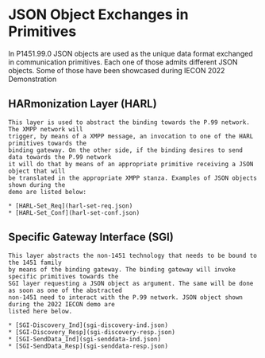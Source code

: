 # JSON Object Exchanges in Primitives

In P1451.99.0 JSON objects are used as the unique data format exchanged in communication 
primitives. Each one of those admits different JSON objects. Some of those have been
showcased during IECON 2022 Demonstration

## HARmonization Layer (HARL)

	This layer is used to abstract the binding towards the P.99 network. The XMPP network will 
	trigger, by means of a XMPP message, an invocation to one of the HARL primitives towards the
	binding gateway. On the other side, if the binding desires to send data towards the P.99 network
	it will do that by means of an appropriate primitive receiving a JSON object that will
	be translated in the appropriate XMPP stanza. Examples of JSON objects shown during the 
	demo are listed below:

	* [HARL-Set_Req](harl-set-req.json)
	* [HARL-Set_Conf](harl-set-conf.json)
	
##  Specific Gateway Interface (SGI)

	This layer abstracts the non-1451 technology that needs to be bound to the 1451 family 
	by means of the binding gateway. The binding gateway will invoke specific primitives towards the 
	SGI layer requesting a JSON object as argument. The same will be done as soon as one of the abstracted 
	non-1451 need to interact with the P.99 network. JSON object shown during the 2022 IECON demo are
	listed here below.
	
	* [SGI-Discovery_Ind](sgi-discovery-ind.json)
	* [SGI-Discovery_Resp](sgi-discovery-resp.json)
	* [SGI-SendData_Ind](sgi-senddata-ind.json)
	* [SGI-SendData_Resp](sgi-senddata-resp.json)